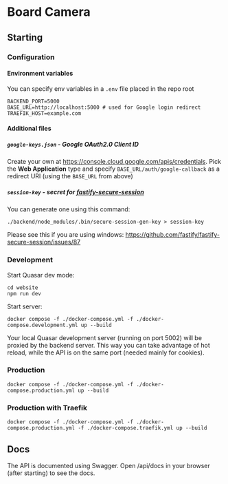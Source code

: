 # Board Camera

## Starting
### Configuration
#### Environment variables
You can specify env variables in a `.env` file placed in the repo root
```dotenv
BACKEND_PORT=5000
BASE_URL=http://localhost:5000 # used for Google login redirect
TRAEFIK_HOST=example.com
```
#### Additional files
##### `google-keys.json` - Google OAuth2.0 Client ID
Create your own at https://console.cloud.google.com/apis/credentials.
Pick the **Web Application** type and specify `BASE_URL/auth/google-callback` as a redirect URI (using the `BASE_URL` from above)

##### `session-key` - secret for [fastify-secure-session](https://github.com/fastify/fastify-secure-session)
You can generate one using this command:
```shell
./backend/node_modules/.bin/secure-session-gen-key > session-key
```
Please see this if you are using windows: https://github.com/fastify/fastify-secure-session/issues/87

### Development
Start Quasar dev mode:
```shell
cd website
npm run dev
```
Start server:
```shell
docker compose -f ./docker-compose.yml -f ./docker-compose.development.yml up --build
```
Your local Quasar development server (running on port 5002) will be proxied by the backend server. This way you can take advantage of hot reload, while the API is on the same port (needed mainly for cookies).

### Production
```shell
docker compose -f ./docker-compose.yml -f ./docker-compose.production.yml up --build
```

### Production with Traefik
```shell
docker compose -f ./docker-compose.yml -f ./docker-compose.production.yml -f ./docker-compose.traefik.yml up --build
```

## Docs
The API is documented using Swagger. Open /api/docs in your browser (after starting) to see the docs.
